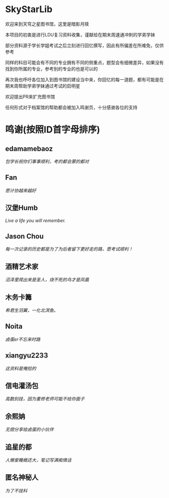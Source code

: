 # SkyStarLib
欢迎来到天穹之星图书馆，这里是暗影月赎

本项目的初衷是进行LDU复习资料收集，谨献给在期末周速通冲刺的学弟学妹

部分资料源于学长学姐考试之后立刻进行回忆撰写，因此有所偏差在所难免，仅供参考

同样的科目可能会有不同的专业拥有不同的侧重点，题型会有细微差异，如果没有找到你所属的专业，参考别的专业的也是可以的

再次我也呼吁各位加入到图书馆的建设当中来，你回忆的每一道题，都有可能是在期末周帮助学弟学妹通过考试的启明星

欢迎提出PR来扩充图书馆

任何形式对于档案馆的帮助都会被加入鸣谢页，十分感谢各位的支持

# 鸣谢(按照ID首字母排序)

## edamamebaoz
*包学长祝你们事事顺利，考的都会蒙的都对*

## Fan
*愿计协越来越好*

## 汉堡Humb
*Live a life you will remember.*

## Jason Chou
*每一次记录的历史都是为了为后者留下更好走的路，愿考试顺利！*

## 酒精艺术家 
*沼泽里爬出来是圣人，烧不死的鸟才是凤凰*

## 木务卡篝
*希君生羽翼，一化北溟鱼。*

## Noita
*卤蛋er不忘来时路*

## xiangyu2233
*这资料是俺拾的*

## 信电灌汤包
*高数别挂，因为重修老师可能不给你面子*

## 余熙姌
*无偿分享给卤蛋的小伙伴*

## 追星的都
*人懒爱睡瘾还大，笔记写满痴情话*

## 匿名神秘人
*为了不挂科*
